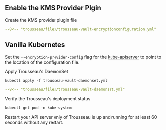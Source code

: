 
## Enable the KMS Provider Plgin 

Create the KMS provider plugin file
```YAML title="trousseau-vault-encryptionconfiguration.yml"
--8<-- "trousseau/files/trousseau-vault-encryptionconfiguration.yml"
```

## Vanilla Kubernetes 
Set the `--encryption-provider-config` flag for the [kube-apiserver](https://kubernetes.io/docs/reference/command-line-tools-reference/kube-apiserver/) to point to the location of the configuration file.


Apply Trousseau's DaemonSet
```
kubectl apply -f trousseau-vault-daemonset.yml
```
```YAML title="trousseau-vault-daemonset.yml"
--8<-- "trousseau/files/trousseau-vault-daemonset.yml"
```

Verify the Trousseau's deployment status
```
kubectl get pod -n kube-system
```

Restart your API server only of Trousseau is up and running for at least 60 seconds without any restart.
